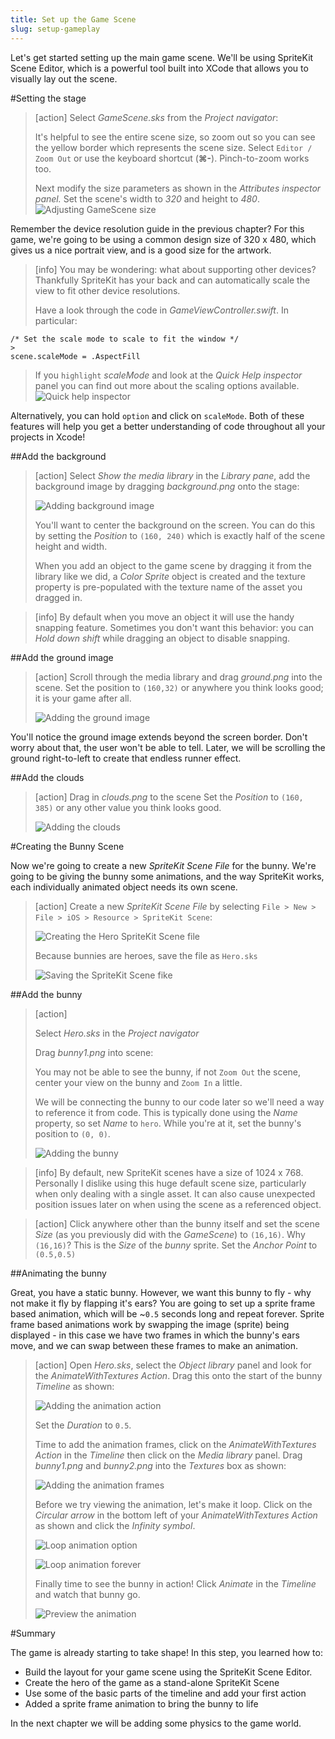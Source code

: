 ```yaml
---
title: Set up the Game Scene
slug: setup-gameplay
---
```


Let's get started setting up the main game scene. We'll be using SpriteKit Scene Editor, which is a powerful tool built into XCode that allows you to visually lay out the scene.

#Setting the stage

> [action]
> Select *GameScene.sks* from the *Project navigator*:
>
> It's helpful to see the entire scene size, so zoom out so you can see the yellow border which represents the scene size. Select `Editor / Zoom Out` or use the keyboard shortcut (**⌘-**). Pinch-to-zoom works too.
>
> Next modify the size parameters as shown in the *Attributes inspector panel.* Set the scene's width to _320_ and height to _480_.
> ![Adjusting GameScene size](../Tutorial-Images/xcode_gamescene_size.png)

Remember the device resolution guide in the previous chapter? For this game, we're going to be using a common design size of 320 x 480, which gives us a nice portrait view, and is a good size for the artwork.

> [info]
> You may be wondering: what about supporting other devices? Thankfully SpriteKit has your back and can automatically scale the view to fit other device resolutions.
> 
> Have a look through the code in *GameViewController.swift*.  In particular:
>
```
/* Set the scale mode to scale to fit the window */
>
scene.scaleMode = .AspectFill
```
>
> If you `highlight` *scaleMode* and look at the *Quick Help inspector* panel you can find out more about the scaling options available. ![Quick help inspector](../Tutorial-Images/quick_help_inspector.png)
>
Alternatively, you can hold `option` and click on `scaleMode`. Both of these features will help you get a better understanding of code throughout all your projects in Xcode!

##Add the background

> [action]
> Select *Show the media library* in the *Library pane*, add the background image by dragging *background.png* onto the stage:
>
> ![Adding background image](../Tutorial-Images/xcode_gamescene_add_background.png)
>
> You'll want to center the background on the screen. You can do this by setting the *Position* to `(160, 240)` which is exactly half of the scene height and width.
>
> When you add an object to the game scene by dragging it from the library like we did, a *Color Sprite* object is created and the texture property is pre-populated with the texture name of the asset you dragged in.

<!--  -->

> [info]
> By default when you move an object it will use the handy snapping feature.  Sometimes you don't want this behavior: you can *Hold down shift* while dragging an object to disable snapping.

##Add the ground image

> [action]
> Scroll through the media library and drag *ground.png* into the scene.
> Set the position to `(160,32)` or anywhere you think looks good; it is your game after all.
>
> ![Adding the ground image](../Tutorial-Images/xcode_gamescene_add_ground.png)
>

You'll notice the ground image extends beyond the screen border. Don't worry about that, the user won't be able to tell. Later, we will be scrolling the ground right-to-left to create that endless runner effect.

##Add the clouds

> [action]
> Drag in *clouds.png* to the scene
> Set the *Position* to `(160, 385)` or any other value you think looks good.
>
> ![Adding the clouds](../Tutorial-Images/xcode_gamescene_add_clouds.png)
>

#Creating the Bunny Scene

Now we're going to create a new *SpriteKit Scene File* for the bunny. We're going to be giving the bunny some animations, and the way SpriteKit works, each individually animated object needs its own scene.

> [action]
> Create a new *SpriteKit Scene File* by selecting `File > New > File > iOS > Resource > SpriteKit Scene`:
>
> ![Creating the Hero SpriteKit Scene file](../Tutorial-Images/xcode_add_sks.png)
>
> Because bunnies are heroes, save the file as `Hero.sks`
>
> ![Saving the SpriteKit Scene fike](../Tutorial-Images/xcode_add_sks_hero.png)

##Add the bunny

> [action]
>
> Select *Hero.sks* in the *Project navigator*
>
> Drag *bunny1.png* into scene:
>
> You may not be able to see the bunny, if not `Zoom Out` the scene, center your view on the bunny and `Zoom In` a little.
>
> We will be connecting the bunny to our code later so we'll need a way to reference it from code. This is typically done using the *Name* property, so set *Name* to `hero`. While you're at it, set the bunny's position to `(0, 0)`. 
>
> ![Adding the bunny](../Tutorial-Images/xcode_add_bunny_hero_scene.png)
>

<!--  -->

> [info]
> By default, new SpriteKit scenes have a size of 1024 x 768. Personally I dislike using this huge default scene size, particularly when only dealing with a single asset. It can also cause unexpected position issues later on when using the scene as a referenced object.

<!-- html comment to break boxes -->

> [action]
> Click anywhere other than the bunny itself and set the scene *Size* (as you previously did with the *GameScene*) to `(16,16)`.  Why `(16,16)`? This is the *Size* of the *bunny* sprite.
> Set the *Anchor Point* to `(0.5,0.5)`

##Animating the bunny

Great, you have a static bunny.  However, we want this bunny to fly - why not make it fly by flapping it's ears? You are going to set up a sprite frame based animation, which will be ~`0.5` seconds long and repeat forever. Sprite frame based animations work by swapping the image (sprite) being displayed - in this case we have two frames in which the bunny's ears move, and we can swap between these frames to make an animation.

> [action]
> Open *Hero.sks*, select the *Object library* panel and look for the *AnimateWithTextures Action*. Drag this onto the start of the bunny *Timeline* as shown:
>
> ![Adding the animation action](../Tutorial-Images/xcode_hero_add_action.png)
>
> Set the *Duration* to `0.5`.
>
> Time to add the animation frames, click on the *AnimateWithTextures Action* in the *Timeline* then click on the *Media library* panel.
> Drag *bunny1.png* and *bunny2.png* into the *Textures* box as shown:
>
> ![Adding the animation frames](../Tutorial-Images/xcode_hero_add_action_frames.png)
>
> Before we try viewing the animation, let's make it loop. Click on the *Circular arrow* in the bottom left of your *AnimateWithTextures Action* as shown and click the *Infinity symbol*.
>
> ![Loop animation option](../Tutorial-Images/xcode_hero_action_loop.png)
>
> ![Loop animation forever](../Tutorial-Images/xcode_hero_animation_action_loop.png)
>
> Finally time to see the bunny in action! Click *Animate* in the *Timeline* and watch that bunny go.
>
> ![Preview the animation](../Tutorial-Images/xcode_timeline_animate.png)
>

#Summary

The game is already starting to take shape! In this step, you learned how to:

- Build the layout for your game scene using the SpriteKit Scene Editor.
- Create the hero of the game as a stand-alone SpriteKit Scene
- Use some of the basic parts of the timeline and add your first action
- Added a sprite frame animation to bring the bunny to life

In the next chapter we will be adding some physics to the game world.

